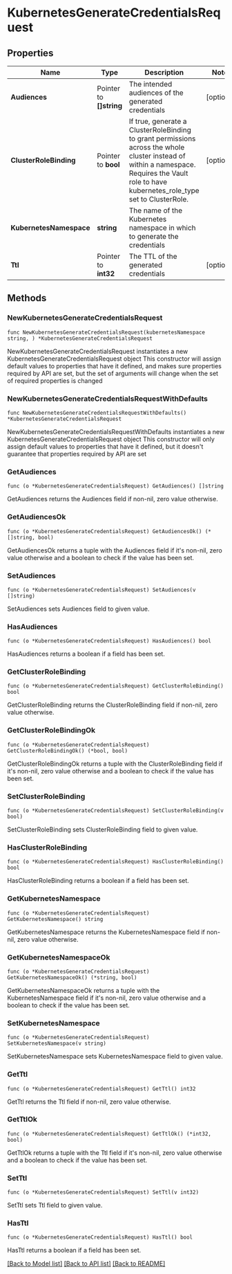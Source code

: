 # KubernetesGenerateCredentialsRequest


## Properties

Name | Type | Description | Notes
------------ | ------------- | ------------- | -------------
**Audiences** | Pointer to **[]string** | The intended audiences of the generated credentials | [optional] 
**ClusterRoleBinding** | Pointer to **bool** | If true, generate a ClusterRoleBinding to grant permissions across the whole cluster instead of within a namespace. Requires the Vault role to have kubernetes_role_type set to ClusterRole. | [optional] 
**KubernetesNamespace** | **string** | The name of the Kubernetes namespace in which to generate the credentials | 
**Ttl** | Pointer to **int32** | The TTL of the generated credentials | [optional] 



## Methods


### NewKubernetesGenerateCredentialsRequest

`func NewKubernetesGenerateCredentialsRequest(kubernetesNamespace string, ) *KubernetesGenerateCredentialsRequest`

NewKubernetesGenerateCredentialsRequest instantiates a new KubernetesGenerateCredentialsRequest object
This constructor will assign default values to properties that have it defined,
and makes sure properties required by API are set, but the set of arguments
will change when the set of required properties is changed

### NewKubernetesGenerateCredentialsRequestWithDefaults

`func NewKubernetesGenerateCredentialsRequestWithDefaults() *KubernetesGenerateCredentialsRequest`

NewKubernetesGenerateCredentialsRequestWithDefaults instantiates a new KubernetesGenerateCredentialsRequest object
This constructor will only assign default values to properties that have it defined,
but it doesn't guarantee that properties required by API are set


### GetAudiences

`func (o *KubernetesGenerateCredentialsRequest) GetAudiences() []string`

GetAudiences returns the Audiences field if non-nil, zero value otherwise.

### GetAudiencesOk

`func (o *KubernetesGenerateCredentialsRequest) GetAudiencesOk() (*[]string, bool)`

GetAudiencesOk returns a tuple with the Audiences field if it's non-nil, zero value otherwise
and a boolean to check if the value has been set.

### SetAudiences

`func (o *KubernetesGenerateCredentialsRequest) SetAudiences(v []string)`

SetAudiences sets Audiences field to given value.


### HasAudiences

`func (o *KubernetesGenerateCredentialsRequest) HasAudiences() bool`

HasAudiences returns a boolean if a field has been set.




### GetClusterRoleBinding

`func (o *KubernetesGenerateCredentialsRequest) GetClusterRoleBinding() bool`

GetClusterRoleBinding returns the ClusterRoleBinding field if non-nil, zero value otherwise.

### GetClusterRoleBindingOk

`func (o *KubernetesGenerateCredentialsRequest) GetClusterRoleBindingOk() (*bool, bool)`

GetClusterRoleBindingOk returns a tuple with the ClusterRoleBinding field if it's non-nil, zero value otherwise
and a boolean to check if the value has been set.

### SetClusterRoleBinding

`func (o *KubernetesGenerateCredentialsRequest) SetClusterRoleBinding(v bool)`

SetClusterRoleBinding sets ClusterRoleBinding field to given value.


### HasClusterRoleBinding

`func (o *KubernetesGenerateCredentialsRequest) HasClusterRoleBinding() bool`

HasClusterRoleBinding returns a boolean if a field has been set.




### GetKubernetesNamespace

`func (o *KubernetesGenerateCredentialsRequest) GetKubernetesNamespace() string`

GetKubernetesNamespace returns the KubernetesNamespace field if non-nil, zero value otherwise.

### GetKubernetesNamespaceOk

`func (o *KubernetesGenerateCredentialsRequest) GetKubernetesNamespaceOk() (*string, bool)`

GetKubernetesNamespaceOk returns a tuple with the KubernetesNamespace field if it's non-nil, zero value otherwise
and a boolean to check if the value has been set.

### SetKubernetesNamespace

`func (o *KubernetesGenerateCredentialsRequest) SetKubernetesNamespace(v string)`

SetKubernetesNamespace sets KubernetesNamespace field to given value.





### GetTtl

`func (o *KubernetesGenerateCredentialsRequest) GetTtl() int32`

GetTtl returns the Ttl field if non-nil, zero value otherwise.

### GetTtlOk

`func (o *KubernetesGenerateCredentialsRequest) GetTtlOk() (*int32, bool)`

GetTtlOk returns a tuple with the Ttl field if it's non-nil, zero value otherwise
and a boolean to check if the value has been set.

### SetTtl

`func (o *KubernetesGenerateCredentialsRequest) SetTtl(v int32)`

SetTtl sets Ttl field to given value.


### HasTtl

`func (o *KubernetesGenerateCredentialsRequest) HasTtl() bool`

HasTtl returns a boolean if a field has been set.









[[Back to Model list]](../README.md#documentation-for-models) [[Back to API list]](../README.md#documentation-for-api-endpoints) [[Back to README]](../README.md)



